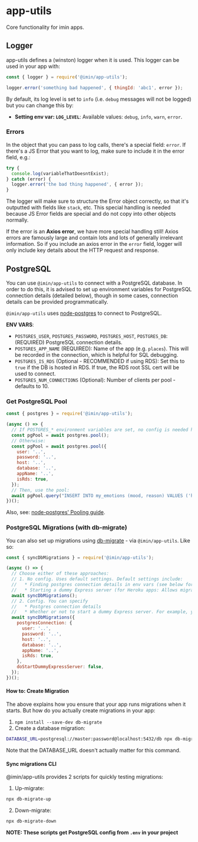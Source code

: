 # app-utils

Core functionality for imin apps.

## Logger

app-utils defines a (winston) logger when it is used. This logger can be used in your app with:

```js
const { logger } = require('@imin/app-utils');

logger.error('something bad happened', { thingId: 'abc1', error });
```

By default, its log level is set to `info` (i.e. `debug` messages will not be logged) but you can change this by:

* **Setting env var: `LOG_LEVEL`**: Available values: `debug`, `info`, `warn`, `error`.

### Errors

In the object that you can pass to log calls, there's a special field: `error`. If there's a JS Error that you want to log, make sure to include it in the error field, e.g.:

```js
try {
  console.log(variableThatDoesntExist);
} catch (error) {
  logger.error('the bad thing happened', { error });
}
```

The logger will make sure to structure the Error object correctly, so that it's outputted with fields like `stack`, etc. This special handling is needed because JS Error fields are special and do not copy into other objects normally.

If the error is an **Axios error**, we have more special handling still! Axios errors are famously large and contain lots and lots of generally irrelevant information. So if you include an axios error in the `error` field, logger will only include key details about the HTTP request and response.

## PostgreSQL

You can use `@imin/app-utils` to connect with a PostgreSQL database. In order to do this, it is advised to set up environment variables for PostgreSQL connection details (detailed below), though in some cases, connection details can be provided programmatically.

`@imin/app-utils` uses [node-postgres](https://node-postgres.com/) to connect to PostgreSQL.

**ENV VARS**:

* `POSTGRES_USER`, `POSTGRES_PASSWORD`, `POSTGRES_HOST`, `POSTGRES_DB`: (REQUIRED) PostgreSQL connection details.
* `POSTGRES_APP_NAME` (REQUIRED): Name of the app (e.g. `places`). This will be recorded in the connection, which is helpful for SQL debugging.
* `POSTGRES_IS_RDS` (Optional - RECOMMENDED if using RDS): Set this to `true` if the DB is hosted in RDS. If true, the RDS root SSL cert will be used to connect.
* `POSTGRES_NUM_CONNECTIONS` (Optional): Number of clients per pool - defaults to 10.

### Get PostgreSQL Pool

```js
const { postgres } = require('@imin/app-utils');

(async () => {
  // If POSTGRES_* environment variables are set, no config is needed here:
  const pgPool = await postgres.pool();
  // Otherwise:
  const pgPool = await postgres.pool({
    user: '..',
    password: '..',
    host: '..',
    database: '..',
    appName: '..',
    isRds: true,
  });
  // Then, use the pool:
  await pgPool.query("INSERT INTO my_emotions (mood, reason) VALUES ('happy', 'using @imin/app-utils')")
})();
```

Also, see: [node-postgres' Pooling guide](https://node-postgres.com/features/pooling).

### PostgreSQL Migrations (with db-migrate)

You can also set up migrations using [db-migrate](https://db-migrate.readthedocs.io/en/latest/) - via `@imin/app-utils`. Like so:

```js
const { syncDbMigrations } = require('@imin/app-utils');

(async () => {
  // Choose either of these approaches:
  // 1. No config. Uses default settings. Default settings include:
  //   * Finding postgres connection details in env vars (see below for the list)
  //   * Starting a dummy Express server (for Heroku apps: Allows migration to take longer than the Heroku app 30s boot timeout by launching a dummy express server which just returns 404 for all requests. The dummy express server is shut down once the migrations have been synced)
  await syncDbMigrations();
  // 2. Config. You can specify
  //   * Postgres connection details
  //   * Whether or not to start a dummy Express server. For example, you might set this to false if this app is not intended to run on Heroku
  await syncDbMigrations({
    postgresConnection: {
      user: '..',
      password: '..',
      host: '..',
      database: '..',
      appName: '..',
      isRds: true,
    },
    doStartDummyExpressServer: false,
  });
})();
```

#### How to: Create Migration

The above explains how you ensure that your app runs migrations when it starts. But how do you actually create migrations in your app:

1. `npm install --save-dev db-migrate`
2. Create a database migration:

  ```sh
  DATABASE_URL=postgresql://master:password@localhost:5432/db npx db-migrate create {{ migration-name }} --sql-file
  ```

  Note that the DATABASE_URL doesn't actually matter for this command.

#### Sync migrations CLI

@imin/app-utils provides 2 scripts for quickly testing migrations:

1. Up-migrate:

  ```sh
  npx db-migrate-up
  ```

2. Down-migrate:

  ```sh
  npx db-migrate-down
  ```

**NOTE: These scripts get PostgreSQL config from `.env` in your project**
